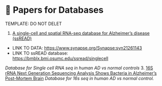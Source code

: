 # 📑 Papers for Databases

TEMPLATE: DO NOT DELET

1. [A single-cell and spatial RNA-seq database for Alzheimer’s disease (ssREAD)]([https://www.pnas.org/doi/full/10.1073/pnas.1507125112](https://www.nature.com/articles/s41467-024-49133-z#MOESM4))
  - LINK TO DATA: https://www.synapse.org/Synapse:syn21261143
  - LINK TO ssREAD database: https://bmblx.bmi.osumc.edu/ssread/singlecell


   *Database for Single cell RNA seq in human AD vs normal controls*
3. [16S rRNA Next Generation Sequencing Analysis Shows Bacteria in Alzheimer’s Post-Mortem Brain](https://www.pnas.org/doi/full/10.1073/pnas.1507125112](https://www.frontiersin.org/journals/aging-neuroscience/articles/10.3389/fnagi.2017.00195/full#supplementary-material))  
   *Database for 16s seq in human AD vs normal control.*


   
